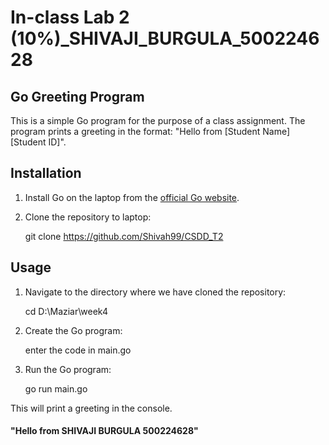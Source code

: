 # In-class Lab 2 (10%)_SHIVAJI_BURGULA_500224628

## Go Greeting Program

This is a simple Go program for the purpose of a class assignment. The program prints a greeting in the format: "Hello from [Student Name] [Student ID]".

## Installation

1. Install Go on the laptop from the [official Go website](https://go.dev).

2. Clone the repository to laptop:
    
    git clone https://github.com/Shivah99/CSDD_T2
    

## Usage

1. Navigate to the directory where we have cloned the repository:
    
    cd D:\Maziar\week4
    
2. Create the Go program:
    
    enter the code in main.go

3. Run the Go program:
    
    go run main.go
    

This will print a greeting in the console.
#### "Hello from SHIVAJI BURGULA 500224628"

